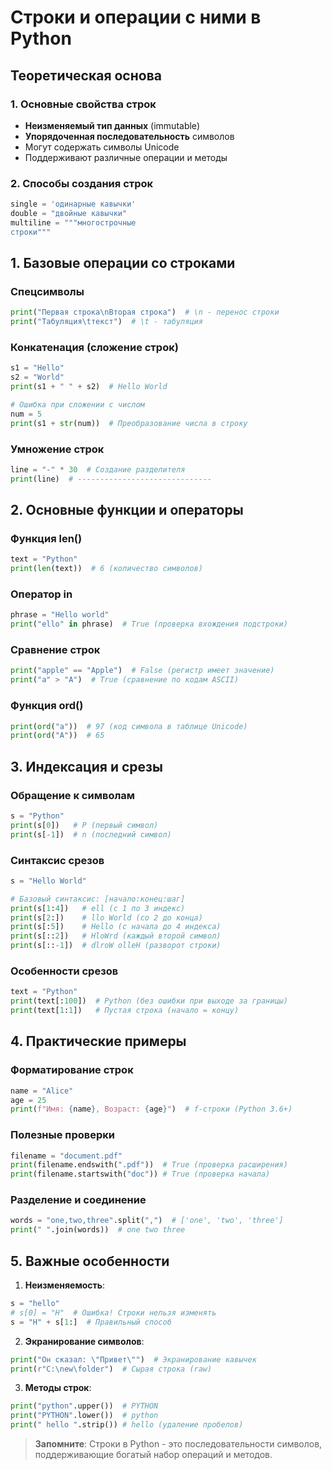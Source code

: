 # Строки и операции с ними в Python

## Теоретическая основа

### 1. Основные свойства строк
- **Неизменяемый тип данных** (immutable)
- **Упорядоченная последовательность** символов
- Могут содержать символы Unicode
- Поддерживают различные операции и методы

### 2. Способы создания строк
```python
single = 'одинарные кавычки'
double = "двойные кавычки"
multiline = """многострочные
строки"""
```

## 1. Базовые операции со строками

### Спецсимволы
```python
print("Первая строка\nВторая строка")  # \n - перенос строки
print("Табуляция\tтекст")  # \t - табуляция
```

### Конкатенация (сложение строк)
```python
s1 = "Hello"
s2 = "World"
print(s1 + " " + s2)  # Hello World

# Ошибка при сложении с числом
num = 5
print(s1 + str(num))  # Преобразование числа в строку
```

### Умножение строк
```python
line = "-" * 30  # Создание разделителя
print(line)  # ------------------------------
```

## 2. Основные функции и операторы

### Функция len()
```python
text = "Python"
print(len(text))  # 6 (количество символов)
```

### Оператор in
```python
phrase = "Hello world"
print("ello" in phrase)  # True (проверка вхождения подстроки)
```

### Сравнение строк
```python
print("apple" == "Apple")  # False (регистр имеет значение)
print("a" > "A")  # True (сравнение по кодам ASCII)
```

### Функция ord()
```python
print(ord("a"))  # 97 (код символа в таблице Unicode)
print(ord("A"))  # 65
```

## 3. Индексация и срезы

### Обращение к символам
```python
s = "Python"
print(s[0])   # P (первый символ)
print(s[-1])  # n (последний символ)
```

### Синтаксис срезов
```python
s = "Hello World"

# Базовый синтаксис: [начало:конец:шаг]
print(s[1:4])   # ell (с 1 по 3 индекс)
print(s[2:])    # llo World (со 2 до конца)
print(s[:5])    # Hello (с начала до 4 индекса)
print(s[::2])   # HloWrd (каждый второй символ)
print(s[::-1])  # dlroW olleH (разворот строки)
```

### Особенности срезов
```python
text = "Python"
print(text[:100])  # Python (без ошибки при выходе за границы)
print(text[1:1])   # Пустая строка (начало = концу)
```

## 4. Практические примеры

### Форматирование строк
```python
name = "Alice"
age = 25
print(f"Имя: {name}, Возраст: {age}")  # f-строки (Python 3.6+)
```

### Полезные проверки
```python
filename = "document.pdf"
print(filename.endswith(".pdf"))  # True (проверка расширения)
print(filename.startswith("doc")) # True (проверка начала)
```

### Разделение и соединение
```python
words = "one,two,three".split(",")  # ['one', 'two', 'three']
print(" ".join(words))  # one two three
```

## 5. Важные особенности

1. **Неизменяемость**:
```python
s = "hello"
# s[0] = "H"  # Ошибка! Строки нельзя изменять
s = "H" + s[1:]  # Правильный способ
```

2. **Экранирование символов**:
```python
print("Он сказал: \"Привет\"")  # Экранирование кавычек
print(r"C:\new\folder")  # Сырая строка (raw)
```

3. **Методы строк**:
```python
print("python".upper())  # PYTHON
print("PYTHON".lower())  # python
print(" hello ".strip()) # hello (удаление пробелов)
```

> **Запомните**: Строки в Python - это последовательности символов, поддерживающие богатый набор операций и методов.
